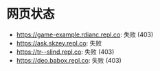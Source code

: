 # 网页状态
- https://game-example.rdianc.repl.co: 失败 (403)
- https://ask.skzey.repl.co: 失败
- https://tr--slind.repl.co: 失败 (403)
- https://deo.babox.repl.co: 失败 (403)
